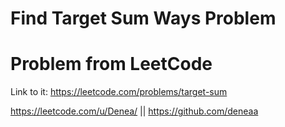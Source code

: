 # Find Target Sum Ways Problem

# Problem from LeetCode
Link to it: https://leetcode.com/problems/target-sum

https://leetcode.com/u/Denea/ || https://github.com/deneaa